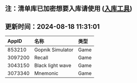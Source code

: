 ## 注：清单库已加密想要入库请使用 ([入库工具](https://github.com/BlankTMing/ManifestAutoUpdate/releases))

## 更新时间：2024-08-18 11:31:01
| AppID | 名称 | 类型  |
| :-------------------- | :----------------------------- | :----------- |
| 853210 | Gopnik Simulator| Game |
| 3097200 | Recall| Game |
| 3043150 | Black light wave| Game |
| 3073340 | Mnemonic| Game |
